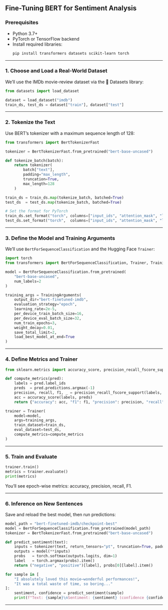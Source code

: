 ## Fine-Tuning BERT for Sentiment Analysis

### Prerequisites

- Python 3.7+  
- PyTorch or TensorFlow backend  
- Install required libraries:  
  ```bash
  pip install transformers datasets scikit-learn torch
  ```

---

### 1. Choose and Load a Real-World Dataset

We’ll use the IMDb movie-review dataset via the 🤗 Datasets library:

```python
from datasets import load_dataset

dataset = load_dataset("imdb")
train_ds, test_ds = dataset["train"], dataset["test"]
```

---

### 2. Tokenize the Text

Use BERT’s tokenizer with a maximum sequence length of 128:

```python
from transformers import BertTokenizerFast

tokenizer = BertTokenizerFast.from_pretrained("bert-base-uncased")

def tokenize_batch(batch):
    return tokenizer(
        batch["text"], 
        padding="max_length", 
        truncation=True, 
        max_length=128
    )

train_ds = train_ds.map(tokenize_batch, batched=True)
test_ds  = test_ds.map(tokenize_batch, batched=True)

# Set the format for PyTorch
train_ds.set_format("torch", columns=["input_ids", "attention_mask", "label"])
test_ds.set_format("torch",  columns=["input_ids", "attention_mask", "label"])
```

---

### 3. Define the Model and Training Arguments

We’ll use `BertForSequenceClassification` and the Hugging Face `Trainer`:

```python
import torch
from transformers import BertForSequenceClassification, Trainer, TrainingArguments

model = BertForSequenceClassification.from_pretrained(
    "bert-base-uncased", 
    num_labels=2
)

training_args = TrainingArguments(
    output_dir="bert-finetuned-imdb",
    evaluation_strategy="epoch",
    learning_rate=2e-5,
    per_device_train_batch_size=16,
    per_device_eval_batch_size=32,
    num_train_epochs=3,
    weight_decay=0.01,
    save_total_limit=2,
    load_best_model_at_end=True
)
```

---

### 4. Define Metrics and Trainer

```python
from sklearn.metrics import accuracy_score, precision_recall_fscore_support

def compute_metrics(pred):
    labels = pred.label_ids
    preds  = pred.predictions.argmax(-1)
    precision, recall, f1, _ = precision_recall_fscore_support(labels, preds, average="binary")
    acc = accuracy_score(labels, preds)
    return {"accuracy": acc, "f1": f1, "precision": precision, "recall": recall}

trainer = Trainer(
    model=model,
    args=training_args,
    train_dataset=train_ds,
    eval_dataset=test_ds,
    compute_metrics=compute_metrics
)
```

---

### 5. Train and Evaluate

```python
trainer.train()
metrics = trainer.evaluate()
print(metrics)
```

You’ll see epoch-wise metrics: accuracy, precision, recall, F1.

---

### 6. Inference on New Sentences

Save and reload the best model, then run predictions:

```python
model_path = "bert-finetuned-imdb/checkpoint-best"
model = BertForSequenceClassification.from_pretrained(model_path)
tokenizer = BertTokenizerFast.from_pretrained("bert-base-uncased")

def predict_sentiment(text):
    inputs = tokenizer(text, return_tensors="pt", truncation=True, padding=True, max_length=128)
    outputs = model(**inputs)
    probs   = torch.softmax(outputs.logits, dim=1)
    label   = torch.argmax(probs).item()
    return ("negative", "positive")[label], probs[0][label].item()

for sample in [
    "I absolutely loved this movie—wonderful performances!",
    "It was a total waste of time, so boring..."
]:
    sentiment, confidence = predict_sentiment(sample)
    print(f"Text: {sample}\nSentiment: {sentiment} (confidence {confidence:.2f})\n")
```

---
